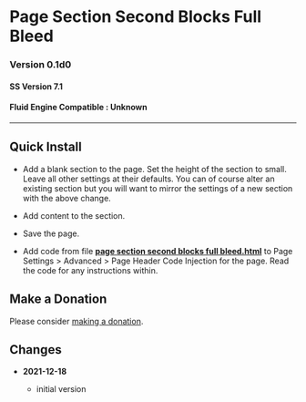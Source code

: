 # Page Section Second Blocks Full Bleed

### Version 0.1d0

#### SS Version 7.1

#### Fluid Engine Compatible : Unknown

---

## Quick Install

* Add a blank section to the page. Set the height of the section to small. Leave
  all other settings at their defaults. You can of course alter an existing
  section but you will want to mirror the settings of a new section with the
  above change.
  
* Add content to the section.
  
* Save the page.
  
* Add code from file
  **[page section second blocks full bleed.html](page%20section%20second%20blocks%20full%20bleed.html#L1)**
  to Page Settings > Advanced > Page Header Code Injection for the page. Read
  the code for any instructions within.

## Make a Donation

Please consider
[making a donation](https://github.com/tomsWebConsulting/twcsl#make-a-donation).

## Changes

<!-- * **2021-09-18**

  * changed name from Add One Left Class to Product Detail Page to Store Product
    Detail One Left Class Add
  * use twcsl
  * bumped version to 0.2d0
  -->
* **2021-12-18**

  * initial version
